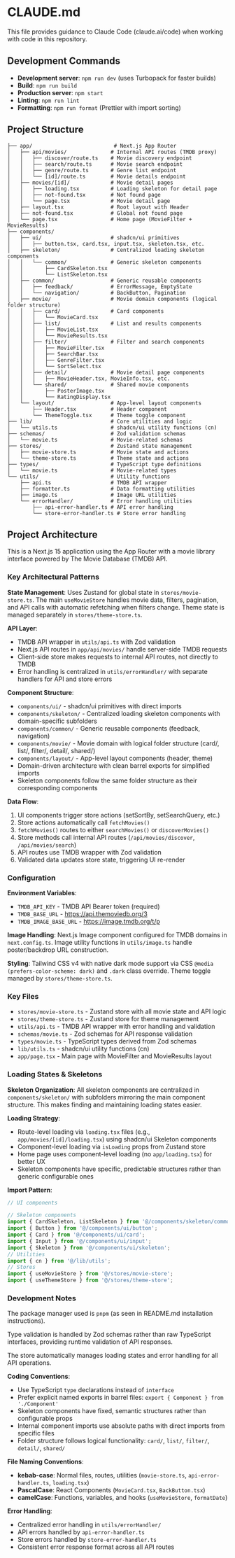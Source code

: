 # CLAUDE.md

This file provides guidance to Claude Code (claude.ai/code) when working with code in this repository.

## Development Commands

- **Development server**: `npm run dev` (uses Turbopack for faster builds)
- **Build**: `npm run build`
- **Production server**: `npm start`
- **Linting**: `npm run lint`
- **Formatting**: `npm run format` (Prettier with import sorting)

## Project Structure

```
├── app/                          # Next.js App Router
│   ├── api/movies/              # Internal API routes (TMDB proxy)
│   │   ├── discover/route.ts    # Movie discovery endpoint
│   │   ├── search/route.ts      # Movie search endpoint
│   │   ├── genre/route.ts       # Genre list endpoint
│   │   └── [id]/route.ts        # Movie details endpoint
│   ├── movies/[id]/             # Movie detail pages
│   │   ├── loading.tsx          # Loading skeleton for detail page
│   │   ├── not-found.tsx        # Not found page
│   │   └── page.tsx             # Movie detail page
│   ├── layout.tsx               # Root layout with Header
│   ├── not-found.tsx            # Global not found page
│   └── page.tsx                 # Home page (MovieFilter + MovieResults)
├── components/
│   ├── ui/                      # shadcn/ui primitives
│   │   ├── button.tsx, card.tsx, input.tsx, skeleton.tsx, etc.
│   ├── skeleton/                # Centralized loading skeleton components
│   │   └── common/              # Generic skeleton components
│   │       ├── CardSkeleton.tsx
│   │       └── ListSkeleton.tsx
│   ├── common/                  # Generic reusable components
│   │   ├── feedback/            # ErrorMessage, EmptyState
│   │   └── navigation/          # BackButton, Pagination
│   ├── movie/                   # Movie domain components (logical folder structure)
│   │   ├── card/                # Card components
│   │   │   └── MovieCard.tsx
│   │   ├── list/                # List and results components
│   │   │   ├── MovieList.tsx
│   │   │   └── MovieResults.tsx
│   │   ├── filter/              # Filter and search components
│   │   │   ├── MovieFilter.tsx
│   │   │   ├── SearchBar.tsx
│   │   │   ├── GenreFilter.tsx
│   │   │   └── SortSelect.tsx
│   │   ├── detail/              # Movie detail page components
│   │   │   ├── MovieHeader.tsx, MovieInfo.tsx, etc.
│   │   └── shared/              # Shared movie components
│   │       ├── PosterImage.tsx
│   │       └── RatingDisplay.tsx
│   └── layout/                  # App-level layout components
│       ├── Header.tsx           # Header component
│       └── ThemeToggle.tsx      # Theme toggle component
├── lib/                         # Core utilities and logic
│   └── utils.ts                 # shadcn/ui utility functions (cn)
├── schemas/                     # Zod validation schemas
│   └── movie.ts                 # Movie-related schemas
├── stores/                      # Zustand state management
│   ├── movie-store.ts           # Movie state and actions
│   └── theme-store.ts           # Theme state and actions
├── types/                       # TypeScript type definitions
│   └── movie.ts                 # Movie-related types
└── utils/                       # Utility functions
    ├── api.ts                   # TMDB API wrapper
    ├── formatter.ts             # Data formatting utilities
    ├── image.ts                 # Image URL utilities
    └── errorHandler/            # Error handling utilities
        ├── api-error-handler.ts # API error handling
        └── store-error-handler.ts # Store error handling
```

## Project Architecture

This is a Next.js 15 application using the App Router with a movie library interface powered by The Movie Database (TMDB) API.

### Key Architectural Patterns

**State Management**: Uses Zustand for global state in `stores/movie-store.ts`. The main `useMovieStore` handles movie data, filters, pagination, and API calls with automatic refetching when filters change. Theme state is managed separately in `stores/theme-store.ts`.

**API Layer**:

- TMDB API wrapper in `utils/api.ts` with Zod validation
- Next.js API routes in `app/api/movies/` handle server-side TMDB requests
- Client-side store makes requests to internal API routes, not directly to TMDB
- Error handling is centralized in `utils/errorHandler/` with separate handlers for API and store errors

**Component Structure**:

- `components/ui/` - shadcn/ui primitives with direct imports
- `components/skeleton/` - Centralized loading skeleton components with domain-specific subfolders
- `components/common/` - Generic reusable components (feedback, navigation)
- `components/movie/` - Movie domain with logical folder structure (card/, list/, filter/, detail/, shared/)
- `components/layout/` - App-level layout components (header, theme)
- Domain-driven architecture with clean barrel exports for simplified imports
- Skeleton components follow the same folder structure as their corresponding components

**Data Flow**:

1. UI components trigger store actions (setSortBy, setSearchQuery, etc.)
2. Store actions automatically call `fetchMovies()`
3. `fetchMovies()` routes to either `searchMovies()` or `discoverMovies()`
4. Store methods call internal API routes (`/api/movies/discover`, `/api/movies/search`)
5. API routes use TMDB wrapper with Zod validation
6. Validated data updates store state, triggering UI re-render

### Configuration

**Environment Variables**:

- `TMDB_API_KEY` - TMDB API Bearer token (required)
- `TMDB_BASE_URL` - https://api.themoviedb.org/3
- `TMDB_IMAGE_BASE_URL` - https://image.tmdb.org/t/p

**Image Handling**: Next.js Image component configured for TMDB domains in `next.config.ts`. Image utility functions in `utils/image.ts` handle poster/backdrop URL construction.

**Styling**: Tailwind CSS v4 with native dark mode support via CSS `@media (prefers-color-scheme: dark)` and `.dark` class override. Theme toggle managed by `stores/theme-store.ts`.

### Key Files

- `stores/movie-store.ts` - Zustand store with all movie state and API logic
- `stores/theme-store.ts` - Zustand store for theme management
- `utils/api.ts` - TMDB API wrapper with error handling and validation
- `schemas/movie.ts` - Zod schemas for API response validation
- `types/movie.ts` - TypeScript types derived from Zod schemas
- `lib/utils.ts` - shadcn/ui utility functions (cn)
- `app/page.tsx` - Main page with MovieFilter and MovieResults layout

### Loading States & Skeletons

**Skeleton Organization**: All skeleton components are centralized in `components/skeleton/` with subfolders mirroring the main component structure. This makes finding and maintaining loading states easier.

**Loading Strategy**:

- Route-level loading via `loading.tsx` files (e.g., `app/movies/[id]/loading.tsx`) using shadcn/ui Skeleton components
- Component-level loading via `isLoading` props from Zustand store
- Home page uses component-level loading (no `app/loading.tsx`) for better UX
- Skeleton components have specific, predictable structures rather than generic configurable ones

**Import Pattern**:

```ts
// UI components

// Skeleton components
import { CardSkeleton, ListSkeleton } from '@/components/skeleton/common';
import { Button } from '@/components/ui/button';
import { Card } from '@/components/ui/card';
import { Input } from '@/components/ui/input';
import { Skeleton } from '@/components/ui/skeleton';
// Utilities
import { cn } from '@/lib/utils';
// Stores
import { useMovieStore } from '@/stores/movie-store';
import { useThemeStore } from '@/stores/theme-store';
```

### Development Notes

The package manager used is `pnpm` (as seen in README.md installation instructions).

Type validation is handled by Zod schemas rather than raw TypeScript interfaces, providing runtime validation of API responses.

The store automatically manages loading states and error handling for all API operations.

**Coding Conventions**:

- Use TypeScript `type` declarations instead of `interface`
- Prefer explicit named exports in barrel files: `export { Component } from './Component'`
- Skeleton components have fixed, semantic structures rather than configurable props
- Internal component imports use absolute paths with direct imports from specific files
- Folder structure follows logical functionality: `card/`, `list/`, `filter/`, `detail/`, `shared/`

**File Naming Conventions**:

- **kebab-case**: Normal files, routes, utilities (`movie-store.ts`, `api-error-handler.ts`, `loading.tsx`)
- **PascalCase**: React Components (`MovieCard.tsx`, `BackButton.tsx`)
- **camelCase**: Functions, variables, and hooks (`useMovieStore`, `formatDate`)

**Error Handling**:

- Centralized error handling in `utils/errorHandler/`
- API errors handled by `api-error-handler.ts`
- Store errors handled by `store-error-handler.ts`
- Consistent error response format across all API routes
